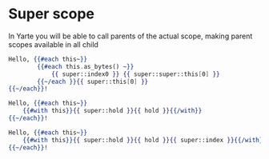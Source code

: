 # Super scope
In Yarte you will be able to call parents of the actual scope, making parent scopes
available in all child 
```handlebars
Hello, {{#each this~}}
        {{#each this.as_bytes() ~}}
            {{ super::index0 }} {{ super::super::this[0] }}
        {{~/each }}{{ super::this[0] }}
{{~/each}}!
```

```handlebars
Hello, {{#each this~}}
    {{#with this}}{{ super::hold }}{{ hold }}{{/with}}
{{~/each}}!
```

```handlebars
Hello, {{#each this~}}
    {{#with this}}{{ super::hold }}{{ hold }}{{ super::index }}{{/with}}
{{~/each}}!
```
